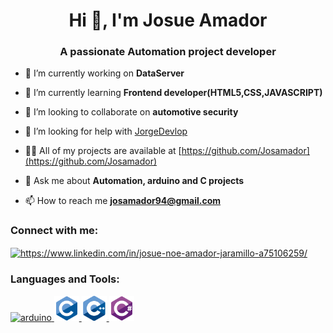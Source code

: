<h1 align="center">Hi 👋, I'm Josue Amador</h1>
<h3 align="center">A passionate Automation project developer</h3>

- 🔭 I’m currently working on **DataServer**

- 🌱 I’m currently learning **Frontend developer(HTML5,CSS,JAVASCRIPT)**

- 👯 I’m looking to collaborate on **automotive security**

- 🤝 I’m looking for help with [JorgeDevlop](https://github.com/JorgeDevlop)

- 👨‍💻 All of my projects are available at [https://github.com/Josamador](https://github.com/Josamador)

- 💬 Ask me about **Automation, arduino and C projects**

- 📫 How to reach me **josamador94@gmail.com**

<h3 align="left">Connect with me:</h3>
<p align="left">
<a href="https://linkedin.com/in/https://www.linkedin.com/in/josue-noe-amador-jaramillo-a75106259/" target="blank"><img align="center" src="https://raw.githubusercontent.com/rahuldkjain/github-profile-readme-generator/master/src/images/icons/Social/linked-in-alt.svg" alt="https://www.linkedin.com/in/josue-noe-amador-jaramillo-a75106259/" height="30" width="40" /></a>
</p>

<h3 align="left">Languages and Tools:</h3>
<p align="left"> <a href="https://www.arduino.cc/" target="_blank" rel="noreferrer"> <img src="https://cdn.worldvectorlogo.com/logos/arduino-1.svg" alt="arduino" width="40" height="40"/> </a> <a href="https://www.cprogramming.com/" target="_blank" rel="noreferrer"> <img src="https://raw.githubusercontent.com/devicons/devicon/master/icons/c/c-original.svg" alt="c" width="40" height="40"/> </a> <a href="https://www.w3schools.com/cpp/" target="_blank" rel="noreferrer"> <img src="https://raw.githubusercontent.com/devicons/devicon/master/icons/cplusplus/cplusplus-original.svg" alt="cplusplus" width="40" height="40"/> </a> <a href="https://www.w3schools.com/cs/" target="_blank" rel="noreferrer"> <img src="https://raw.githubusercontent.com/devicons/devicon/master/icons/csharp/csharp-original.svg" alt="csharp" width="40" height="40"/> </a> </p>
